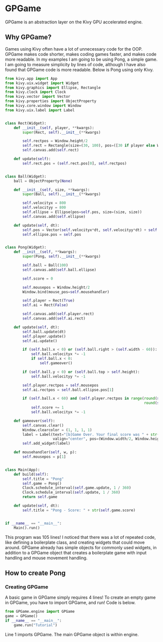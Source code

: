 # GPGame
GPGame is an abstraction layer on the Kivy GPU accelerated engine.

## Why GPGame?
Games using Kivy often have a lot of unnecessary code for the OOP. GPGame makes code shorter, makes coding games faster, and makes code more readable. In my examples I am going to be using Pong, a simple game. I am going to measure simplicity by lines of code, although I have also found that GPGame code is more readable. Below is Pong using only Kivy.

```python
from kivy.app import App
from kivy.uix.widget import Widget
from kivy.graphics import Ellipse, Rectangle
from kivy.clock import Clock
from kivy.vector import Vector
from kivy.properties import ObjectProperty
from kivy.core.window import Window
from kivy.uix.label import Label


class Rect(Widget):
    def __init__(self, player, **kwargs):
        super(Rect, self).__init__(**kwargs)

        self.rectpos = Window.height/2
        self.rect = Rectangle(size=(30, 100), pos=([30 if player else Window.width - 60][0], self.rectpos))
        self.canvas.add(self.rect)

    def update(self):
        self.rect.pos = (self.rect.pos[0], self.rectpos)


class Ball(Widget):
    ball = ObjectProperty(None)

    def __init__(self, size, **kwargs):
        super(Ball, self).__init__(**kwargs)

        self.velocityx = 800
        self.velocityy = 800
        self.ellipse = Ellipse(pos=self.pos, size=(size, size))
        self.canvas.add(self.ellipse)

    def update(self, dt):
        self.pos = Vector(self.velocityx*dt, self.velocityy*dt) + self.pos
        self.ellipse.pos = self.pos


class Pong(Widget):
    def __init__(self, **kwargs):
        super(Pong, self).__init__(**kwargs)

        self.ball = Ball(100)
        self.canvas.add(self.ball.ellipse)

        self.score = 0

        self.mousepos = Window.height/2
        Window.bind(mouse_pos=self.mousehandler)

        self.player = Rect(True)
        self.ai = Rect(False)

        self.canvas.add(self.player.rect)
        self.canvas.add(self.ai.rect)

    def update(self, dt):
        self.ball.update(dt)
        self.player.update()
        self.ai.update()

        if (self.ball.x < 0) or (self.ball.right > (self.width - 60)):
            self.ball.velocityx *= -1
            if self.ball.x < 0:
                self.gameover()

        if (self.ball.y < 0) or (self.ball.top > self.height):
            self.ball.velocityy *= -1

        self.player.rectpos = self.mousepos
        self.ai.rectpos = self.ball.ellipse.pos[1]

        if (self.ball.x < 60) and (self.player.rectpos in range(round(self.ball.ellipse.pos[1]-50),
                                                                round(self.ball.ellipse.pos[1]+50))):
            self.score += 1
            self.ball.velocityx *= -1

    def gameover(self):
        self.canvas.clear()
        Window.clearcolor = (1, 1, 1, 1)
        label = Label(text="[b]Game Over. Your final score was " + str(self.score) + ".[/b]", font_size="45sp",
                      valign="center", pos=(Window.width/2, Window.height/2), color=(0, 0, 0, 1), markup=True)
        self.add_widget(label)

    def mousehandler(self, w, p):
        self.mousepos = p[1]


class Main(App):
    def build(self):
        self.title = "Pong"
        self.game = Pong()
        Clock.schedule_interval(self.game.update, 1 / 360)
        Clock.schedule_interval(self.update, 1 / 360)
        return self.game

    def update(self, dt):
        self.title = "Pong - Score: " + str(self.game.score)


if __name__ == "__main__":
    Main().run()

```
This program was 105 lines! I noticed that there was a lot of repeated code, like defining a boilerplate class, and creating widgets that could move around. GPGame already has simple objects for commonly used widgets, in addition to a GPGame object that creates a boilerplate game with input handling and mouse movement handling.
## How to create Pong
### Creating GPGame
A basic game in GPGame simply requires 4 lines! To create an empty game in GPGame, you have to import GPGame, and run! Code is below.
```python
from GPGame.engine import GPGame
game = GPGame()
if __name__ == "__main__":
    game.run("Tutorial")
```
Line 1 imports GPGame. The main GPGame object is within engine. 
